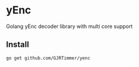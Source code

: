 # yEnc #
Golang yEnc decoder library with multi core support

## Install ##
```bash
go get github.com/GJRTimmer/yenc
```

